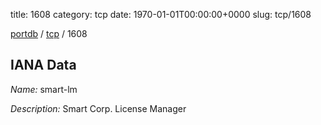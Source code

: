 title: 1608
category: tcp
date: 1970-01-01T00:00:00+0000
slug: tcp/1608

[portdb](/) / [tcp](/category/tcp.html) / 1608


## IANA Data

_Name:_ smart-lm

_Description:_ Smart Corp. License Manager

